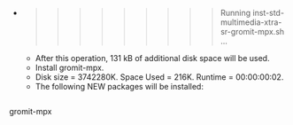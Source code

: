 * >>>>>>>>> Running inst-std-multimedia-xtra-sr-gromit-mpx.sh ...
  * After this operation, 131 kB of additional disk space will be used.
  * Install gromit-mpx.
  * Disk size = 3742280K. Space Used = 216K. Runtime = 00:00:00:02.
  * The following NEW packages will be installed:
  ```bash
gromit-mpx
  ```
